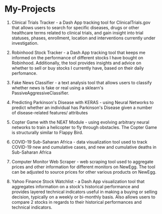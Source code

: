 # My-Projects

1. Clinical Trials Tracker - a Dash App tracking tool for ClinicalTrials.gov that allows users to search for specific diseases, drugs or other healthcare terms related to clinical trials, and gain insight into trial statuses, phases, enrollment, location and interventions currently under investigation.

2. Robinhood Stock Tracker - a Dash App tracking tool that keeps me informed on the performance of different stocks I have bought on Robinhood. Additionally, the tool provides insights and advice on whether to sell or buy stocks I currently have, based on their daily perfomance. 

3. Fake News Classifier - a text analysis tool that allows users to classify whether news is fake or real using a sklearn's PassiveAggressiveClassifier.

4. Predicting Parkinson's Disease with KERAS - using Neural Networks to predict whether an individual has Parkinson's Disease given a number of disease-related features/ attributes

5. Copter Game with the NEAT Module - using evolving arbitrary neural networks to train a helicopter to fly through obstacles. The Copter Game is structurally similar to Flappy Bird. 

6. COVID-19 Sub-Saharan Africa - data visualization tool used to track COVID-19 new and cumulative cases, and new and cumulative deaths in Sub-Saharan Africa

7. Computer Monitor Web Scraper - web scraping tool used to aggregate prices and other information for different monitors on NewEgg. The tool can be adjusted to source prices for other various products on NewEgg.

8. Yahoo Finance Stock Watchlist - a Dash App visualization tool that aggregates information on a stock's historical performance and provides layered technical indicators useful in making a buying or selling decision, typically on a weekly or bi-monthly basis. Also allows users to compare 2 stocks in regards to their historical performances and technical indicators. 

